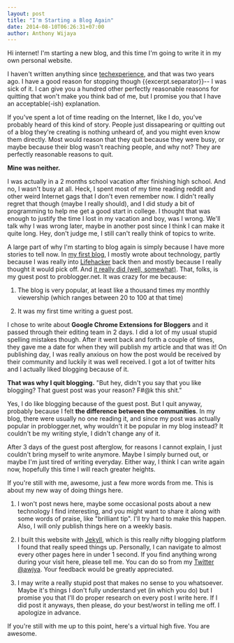 ```yaml
---
layout: post
title: "I'm Starting a Blog Again"
date: 2014-08-10T06:26:31+07:00
author: Anthony Wijaya
---
```


Hi internet! I'm starting a new blog, and this time I'm going to write it in my own personal website. 

I haven't written anything since [techexperience](http://techexperience.net "TechExperience -Dead Link Ahead"), and that was two years ago. I have a good reason for stopping though {{excerpt.separator}}-- I was sick of it. I can give you a hundred other perfectly reasonable reasons for quitting that won't make you think bad of me, but I promise you that I have an acceptable(-ish) explanation.


If you've spent a lot of time reading on the Internet, like I do, you've probably heard of this kind of story. People just dissapearing or quitting out of a blog they're creating is nothing unheard of, and you might even know them directly. Most would reason that they quit because they were busy, or maybe because their blog wasn't reaching people, and why not? They are perfectly reasonable reasons to quit.

**Mine was neither.**

I was actually in a 2 months school vacation after finishing high school. And no, I wasn't busy at all. Heck, I spent most of my time reading reddit and other weird Internet gags that I don't even remember now. I didn't really regret that though (maybe I really should), and I did study a bit of programming to help me get a good start in college. I thought that was enough to justify the time I lost in my vacation and boy, was I wrong. We'll talk why I was wrong later, maybe in another post since I think I can make it quite long. Hey, don't judge me, I still can't really think of topics to write.



A large part of why I'm starting to blog again is simply because I have more stories to tell now. In [my first blog](http://techexperience.net "TechExperience -Dead Link Ahead"), I mostly wrote about technology, partly because I was really into [Lifehacker](http://lifehacker.com) back then and mostly because I really thought it would pick off. And [it really did (well, somewhat)](http://www.problogger.net/archives/2012/06/22/top-5-google-chrome-extensions-for-bloggers/). That, folks, is my guest post to problogger.net. It was crazy for me because:

1. The blog is very popular, at least like a thousand times my monthly viewership (which ranges between 20 to 100 at that time)

2. It was my first time writing a guest post.


I chose to write about **Google Chrome Extensions for Bloggers** and it passed through their editing team in 2 days. I did a lot of my usual stupid spelling mistakes though. After it went back and forth a couple of times, they gave me a date for when they will publish my article and that was it! On publishing day, I was really anxious on how the post would be received by their community and luckily it was well received. I got a lot of twitter hits and I actually liked blogging because of it.

**That was why I quit blogging.**
"But hey, didn't you say that you like blogging? That guest post was your reason? F#@k this shit."

Yes, I do like blogging because of the guest post. But I quit anyway, probably because I felt **the difference between the communities**. In my blog, there were usually no one reading it, and since my post was actually popular in problogger.net, why wouldn't it be popular in my blog instead? It couldn't be my writing style, I didn't change any of it. 

After 3 days of the guest post afterglow, for reasons I cannot explain, I just couldn't bring myself to write anymore. Maybe I simply burned out, or maybe I'm just tired of writing everyday. Either way, I think I can write again now, hopefully this time I will reach greater heights.

If you're still with me, awesome, just a few more words from me. This is about my new way of doing things here.
 
1. I won't post news here, maybe some occasional posts about a new technology I find interesting, and you might want to share it along with some words of praise, like "brilliant tip". I'll try hard to make this happen. Also, I will only publish things here on a weekly basis.

2. I built this website with [Jekyll](http://jekyllrb.com), which is this really nifty blogging platform I found that really speed things up. Personally, I can navigate to almost every other pages here in under 1 second. If you find anything wrong during your visit here, please tell me.
You can do so from my [Twitter @awjya](https://twitter.com/awjya). Your feedback would be greatly appreciated.

3. I may write a really stupid post that makes no sense to you whatsoever. Maybe it's things I don't fully understand yet (in which you do) but I promise you that I'll do proper research on every post I write here. If I did post it anyways, then please, do your best/worst in telling me off. I apologize in advance.

If you're still with me up to this point, here's a virtual high five. You are awesome.

